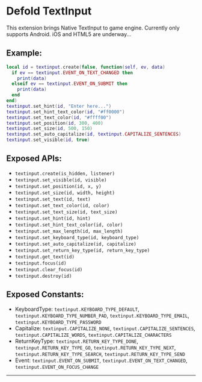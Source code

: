 # Defold TextInput

This extension brings Native TextInput to game engine.
Currently only supports Android. iOS and HTML5 are underway...

## Example:
```lua
local id = textinput.create(false, function(self, ev, data)
  if ev == textinput.EVENT_ON_TEXT_CHANGED then
    print(data)
  elseif ev == textinput.EVENT_ON_SUBMIT then
    print(data)
  end
end)
textinput.set_hint(id, "Enter here...")
textinput.set_hint_text_color(id, "#ff0000")
textinput.set_text_color(id, "#ffff00")
textinput.set_position(id, 300, 400)
textinput.set_size(id, 500, 150)
textinput.set_auto_capitalize(id, textinput.CAPITALIZE_SENTENCES)
textinput.set_visible(id, true)
```

## Exposed APIs:
* `textinput.create(is_hidden, listener)`
* `textinput.set_visible(id, visible)`
* `textinput.set_position(id, x, y)`
* `textinput.set_size(id, width, height)`
* `textinput.set_text(id, text)`
* `textinput.set_text_color(id, color)`
* `textinput.set_text_size(id, text_size)`
* `textinput.set_hint(id, hint)`
* `textinput.set_hint_text_color(id, color)`
* `textinput.set_max_length(id, max_length)`
* `textinput.set_keyboard_type(id, keyboard_type)`
* `textinput.set_auto_capitalize(id, capitalize)`
* `textinput.set_return_key_type(id, return_key_type)`
* `textinput.get_text(id)`
* `textinput.focus(id)`
* `textinput.clear_focus(id)`
* `textinput.destroy(id)`

## Exposed Constants:
* KeyboardType: `textinput.KEYBOARD_TYPE_DEFAULT`, `textinput.KEYBOARD_TYPE_NUMBER_PAD`, `textinput.KEYBOARD_TYPE_EMAIL`, `textinput.KEYBOARD_TYPE_PASSWORD`
* Capitalize: `textinput.CAPITALIZE_NONE`, `textinput.CAPITALIZE_SENTENCES`, `textinput.CAPITALIZE_WORDS`, `textinput.CAPITALIZE_CHARACTERS`
* ReturnKeyType: `textinput.RETURN_KEY_TYPE_DONE`, `textinput.RETURN_KEY_TYPE_GO`, `textinput.RETURN_KEY_TYPE_NEXT`, `textinput.RETURN_KEY_TYPE_SEARCH`, `textinput.RETURN_KEY_TYPE_SEND`
* Event: `textinput.EVENT_ON_SUBMIT`, `textinput.EVENT_ON_TEXT_CHANGED`, `textinput.EVENT_ON_FOCUS_CHANGE`

---
